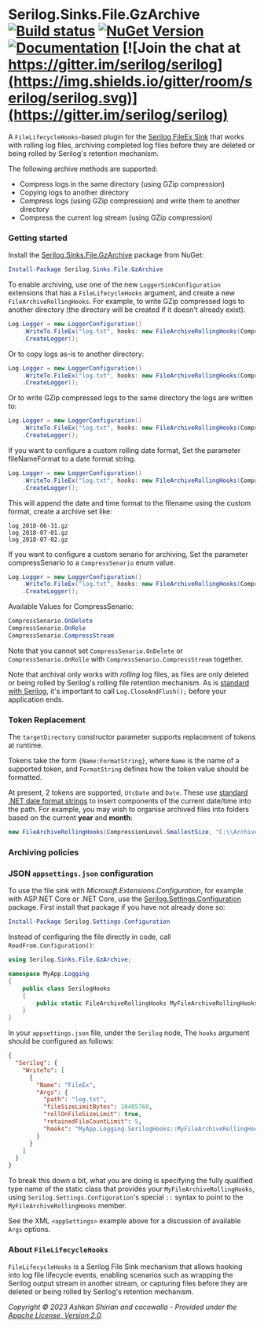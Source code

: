 # Serilog.Sinks.File.GzArchive [![Build status](https://ci.appveyor.com/api/projects/status/hh9gymy0n6tne46j?svg=true)](https://ci.appveyor.com/project/serilog/serilog-sinks-file) [![NuGet Version](http://img.shields.io/nuget/v/Serilog.Sinks.File.GzArchive.svg?style=flat)](https://www.nuget.org/packages/Serilog.Sinks.File.GzArchive/) [![Documentation](https://img.shields.io/badge/docs-wiki-yellow.svg)](https://github.com/serilog/serilog/wiki) [![Join the chat at https://gitter.im/serilog/serilog](https://img.shields.io/gitter/room/serilog/serilog.svg)](https://gitter.im/serilog/serilog)

A `FileLifecycleHooks`-based plugin for the [Serilog FileEx Sink](https://github.com/ashkan89/serilog-sinks-fileex) that works with rolling log files, archiving completed log files before they are deleted or being rolled by Serilog's retention mechanism.

The following archive methods are supported:

- Compress logs in the same directory (using GZip compression)
- Copying logs to another directory
- Compress logs (using GZip compression) and write them to another directory
- Compress the current log stream (using GZip compression)

### Getting started

Install the [Serilog.Sinks.File.GzArchive](https://www.nuget.org/packages/Serilog.Sinks.File.GzArchive/) package from NuGet:

```powershell
Install-Package Serilog.Sinks.File.GzArchive
```

To enable archiving, use one of the new `LoggerSinkConfiguration` extensions that has a `FileLifecycleHooks` argument, and create a new `FileArchiveRollingHooks`. For example, to write GZip compressed logs to another directory (the directory will be created if it doesn't already exist):

```csharp
Log.Logger = new LoggerConfiguration()
    .WriteTo.FileEx("log.txt", hooks: new FileArchiveRollingHooks(CompressionLevel.SmallestSize, targetDirectory: "C:\\My\\Archive\\Path"))
    .CreateLogger();
```

Or to copy logs as-is to another directory:

```csharp
Log.Logger = new LoggerConfiguration()
    .WriteTo.FileEx("log.txt", hooks: new FileArchiveRollingHooks(CompressionLevel.NoCompression, targetDirectory: "C:\\My\\Archive\\Path"))
    .CreateLogger();
```

Or to write GZip compressed logs to the same directory the logs are written to:

```csharp
Log.Logger = new LoggerConfiguration()
    .WriteTo.FileEx("log.txt", hooks: new FileArchiveRollingHooks(CompressionLevel.SmallestSize))
    .CreateLogger();
```

If you want to configure a custom rolling date format, Set the parameter fileNameFormat to a date format string.

```csharp
Log.Logger = new LoggerConfiguration()
    .WriteTo.FileEx("log.txt", hooks: new FileArchiveRollingHooks(CompressionLevel.SmallestSize), targetDirectory: "C:\\My\\Archive\\Path", fileNameFormat: "-yyyy-MM-dd")
    .CreateLogger();
```

This will append the date and time format to the filename using the custom format, create a archive set like:

```
log_2018-06-31.gz
log_2018-07-01.gz
log_2018-07-02.gz
```

If you want to configure a custom senario for archiving, Set the parameter compressSenario to a `CompressSenario` enum value.

```csharp
Log.Logger = new LoggerConfiguration()
    .WriteTo.FileEx("log.txt", hooks: new FileArchiveRollingHooks(CompressionLevel.SmallestSize), targetDirectory: "C:\\My\\Archive\\Path", fileNameFormat: "-yyyy-MM-dd", compressSenario: CompressSenario.OnDelete)
    .CreateLogger();
```
Available Values for CompressSenario:

```csharp
CompressSenario.OnDelete
CompressSenario.OnRole
CompressSenario.CompressStream
```

Note that you cannot set `CompressSenario.OnDelete` or `CompressSenario.OnRolle` with `CompressSenario.CompressStream` together.

Note that archival only works with *rolling* log files, as files are only deleted or being rolled by Serilog's rolling file retention mechanism.
As is [standard with Serilog](https://github.com/serilog/serilog/wiki/Lifecycle-of-Loggers#in-all-apps), it's important to call `Log.CloseAndFlush();` before your application ends.

### Token Replacement
The `targetDirectory` constructor parameter supports replacement of tokens at runtime.

Tokens take the form `{Name:FormatString}`, where `Name` is the name of a supported token, and `FormatString` defines how the token value should be formatted.

At present, 2 tokens are supported, `UtcDate` and `Date`. These use [standard .NET date format strings](https://docs.microsoft.com/en-us/dotnet/standard/base-types/custom-date-and-time-format-strings) to insert components of the current date/time into the path. For example, you may wish to organise archived files into folders based on the current **year** and **month**:

```csharp
new FileArchiveRollingHooks(CompressionLevel.SmallestSize, "C:\\Archive\\{UtcDate:yyyy}\\{UtcDate:MM}")
```

### Archiving policies

### JSON `appsettings.json` configuration

To use the file sink with _Microsoft.Extensions.Configuration_, for example with ASP.NET Core or .NET Core, use the [Serilog.Settings.Configuration](https://github.com/serilog/serilog-settings-configuration) package. First install that package if you have not already done so:

```powershell
Install-Package Serilog.Settings.Configuration
```

Instead of configuring the file directly in code, call `ReadFrom.Configuration()`:

```csharp
using Serilog.Sinks.File.GzArchive;

namespace MyApp.Logging
{
    public class SerilogHooks
    {
        public static FileArchiveRollingHooks MyFileArchiveRollingHooks => new FileArchiveRollingHooks(CompressionLevel.SmallestSize, "C:\\My\\Archive\\Path");
    }
}
```

In your `appsettings.json` file, under the `Serilog` node, The `hooks` argument should be configured as follows:

```json
{
  "Serilog": {
    "WriteTo": [
      {
        "Name": "FileEx",
        "Args": {
          "path": "log.txt",
          "fileSizeLimitBytes": 10485760,
          "rollOnFileSizeLimit": true,
          "retainedFileCountLimit": 5,
          "hooks": "MyApp.Logging.SerilogHooks::MyFileArchiveRollingHooks, MyApp"
        }
      }
    ]
  }
}
```

To break this down a bit, what you are doing is specifying the fully qualified type name of the static class that provides your `MyFileArchiveRollingHooks`, using `Serilog.Settings.Configuration`'s special `::` syntax to point to the `MyFileArchiveRollingHooks` member.

See the XML `<appSettings>` example above for a discussion of available `Args` options.

### About `FileLifecycleHooks`
`FileLifecycleHooks` is a Serilog File Sink mechanism that allows hooking into log file lifecycle events, enabling scenarios such as wrapping the Serilog output stream in another stream, or capturing files before they are deleted or being rolled by Serilog's retention mechanism.

_Copyright &copy; 2023 Ashkan Shirian and cocowalla - Provided under the [Apache License, Version 2.0](http://apache.org/licenses/LICENSE-2.0.html)._